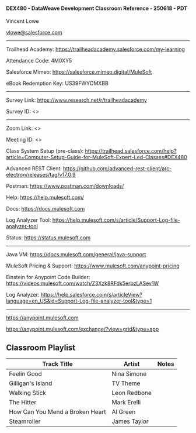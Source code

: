 #### DEX480 - DataWeave Development Classroom Reference - 250618 - PDT

Vincent Lowe

vlowe@salesforce.com

-------------------------------------------------------------------------------------------------------------------

Trailhead Academy:			https://trailheadacademy.salesforce.com/my-learning

Attendance Code:			   4M0XY5

Salesforce Mimeo:		      https://salesforce.mimeo.digital/MuleSoft

eBook Redemption Key:		US39FWYOMXBB

-------------------------------------------------------------------------------------------------------------------
Survey Link:				https://www.research.net/r/trailheadacademy

Survey ID:				<<survey ID>>

-------------------------------------------------------------------------------------------------------------------
Zoom Link: <<Zoom Link>>

Meeting ID: <<Meeting ID>>

Class System Setup (pre-class): https://trailhead.salesforce.com/help?article=Computer-Setup-Guide-for-MuleSoft-Expert-Led-Classes#DEX480

Advanced REST Client:
https://github.com/advanced-rest-client/arc-electron/releases/tag/v17.0.9

Postman:
https://www.postman.com/downloads/

Help:
https://help.mulesoft.com/

Docs:
https://docs.mulesoft.com

Log Analyzer Tool:
https://help.mulesoft.com/s/article/Support-Log-file-analyzer-tool

Status:
https://status.mulesoft.com 
   
------------------------------------------------------------------------------
Java VM: https://docs.mulesoft.com/general/java-support

MuleSoft Pricing & Support: https://www.mulesoft.com/anypoint-pricing

Einstein for Anypoint Code Builder: https://videos.mulesoft.com/watch/Z3Xzk8RFds5erbzLASev1W

Log Analyzer: https://help.salesforce.com/s/articleView?language=en_US&id=Support-Log-file-analyzer-tool&type=1

------------------------------------------------------------------------------
https://anypoint.mulesoft.com

https://anypoint.mulesoft.com/exchange/?view=grid&type=app



Classroom Playlist
-------------------------------------------------------------------------------------------------------------------
|Track Title|Artist|Notes|
|-----------|------|-----|
|Feelin Good|Nina Simone||
|Gilligan's Island|TV Theme||
|Walking Stick|Leon Redbone||
|The Hitter|Mark Erelli||
|How Can You Mend a Broken Heart|Al Green||
|Steamroller|James Taylor||



